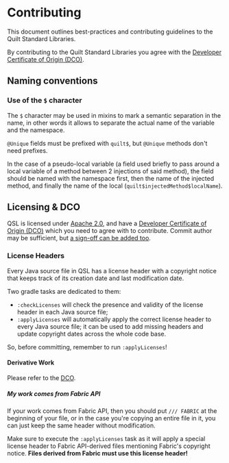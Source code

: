 # Contributing

This document outlines best-practices and contributing guidelines to the Quilt Standard Libraries.

By contributing to the Quilt Standard Libraries you agree with the [Developer Certificate of Origin (DCO)][DCO].

## Naming conventions

### Use of the `$` character

The `$` character may be used in mixins to mark a semantic separation in the name,
in other words it allows to separate the actual name of the variable and the namespace.

`@Unique` fields must be prefixed with `quilt$`, but `@Unique` methods don't need prefixes.

In the case of a pseudo-local variable (a field used briefly to pass around a local variable of a method between 2 injections of said method),
the field should be named with the namespace first, then the name of the injected method, and finally the name of the local (`quilt$injectedMethod$localName`).

## Licensing & DCO

QSL is licensed under [Apache 2.0][LICENSE], and have a [Developer Certificate of Origin (DCO)][DCO]
which you need to agree with to contribute.
Commit author may be sufficient, but [a sign-off can be added too](https://git-scm.com/docs/git-commit#Documentation/git-commit.txt--s).

### License Headers

Every Java source file in QSL has a license header with a copyright notice that keeps track of its creation date and last modification date.

Two gradle tasks are dedicated to them:
 - `:checkLicenses` will check the presence and validity of the license header in each Java source file;
 - `:applyLicenses` will automatically apply the correct license header to every Java source file;
    it can be used to add missing headers and update copyright dates across the whole code base.

So, before committing, remember to run `:applyLicenses`!

#### Derivative Work

Please refer to the [DCO].

##### My work comes from Fabric API

If your work comes from Fabric API, then you should put `/// FABRIC` at the beginning of your file,
or in the case you're copying an entire file in it, you can just keep the same header without modification.

Make sure to execute the `:applyLicenses` task as it will apply a special license header to Fabric API-derived files mentioning Fabric's copyright notice.
**Files derived from Fabric must use this license header!**

[LICENSE]: ./LICENSE "Quilt Standard Libraries license file"
[DCO]: ./DEVELOPER_CERTIFICATE_OF_ORIGIN.md "Developer Certificate of Origin file"
